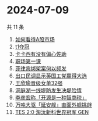 # 2024-07-09

共 11 条

<!-- BEGIN -->
<!-- 最后更新时间 Tue Jul 09 2024 10:37:10 GMT+0800 (China Standard Time) -->

1. [如何看待A股市场](https://www.zhihu.com/search?q=%E5%A6%82%E4%BD%95%E7%9C%8B%E5%BE%85A%E8%82%A1%E5%B8%82%E5%9C%BA)
1. [t1夺冠](https://www.zhihu.com/search?q=t1%E5%A4%BA%E5%86%A0)
1. [卡卡西有没有偏心佐助](https://www.zhihu.com/search?q=%E5%8D%A1%E5%8D%A1%E8%A5%BF%E6%9C%89%E6%B2%A1%E6%9C%89%E5%81%8F%E5%BF%83%E4%BD%90%E5%8A%A9)
1. [职场第一课](https://www.zhihu.com/search?q=%E8%81%8C%E5%9C%BA%E7%AC%AC%E4%B8%80%E8%AF%BE)
1. [菲律宾绑架案何以频发](https://www.zhihu.com/search?q=%E8%8F%B2%E5%BE%8B%E5%AE%BE%E7%BB%91%E6%9E%B6%E6%A1%88%E4%BD%95%E4%BB%A5%E9%A2%91%E5%8F%91)
1. [出口民调显示英国工党赢得大选](https://www.zhihu.com/search?q=%E5%87%BA%E5%8F%A3%E6%B0%91%E8%B0%83%E6%98%BE%E7%A4%BA%E8%8B%B1%E5%9B%BD%E5%B7%A5%E5%85%9A%E8%B5%A2%E5%BE%97%E5%A4%A7%E9%80%89)
1. [王欣瑜晋级女单32强](https://www.zhihu.com/search?q=%E7%8E%8B%E6%AC%A3%E7%91%9C%E6%99%8B%E7%BA%A7%E5%A5%B3%E5%8D%9532%E5%BC%BA)
1. [洞庭湖一线堤防发生决堤险情](https://www.zhihu.com/search?q=%E6%B4%9E%E5%BA%AD%E6%B9%96%E4%B8%80%E7%BA%BF%E5%A0%A4%E9%98%B2%E5%8F%91%E7%94%9F%E5%86%B3%E5%A0%A4%E9%99%A9%E6%83%85)
1. [李彦宏称「开源是一种智商税」](https://www.zhihu.com/search?q=%E6%9D%8E%E5%BD%A6%E5%AE%8F%E7%A7%B0%E3%80%8C%E5%BC%80%E6%BA%90%E6%98%AF%E4%B8%80%E7%A7%8D%E6%99%BA%E5%95%86%E7%A8%8E%E3%80%8D)
1. [万吨大驱「延安舰」直面外舰挑衅](https://www.zhihu.com/search?q=%E4%B8%87%E5%90%A8%E5%A4%A7%E9%A9%B1%E3%80%8C%E5%BB%B6%E5%AE%89%E8%88%B0%E3%80%8D%E7%9B%B4%E9%9D%A2%E5%A4%96%E8%88%B0%E6%8C%91%E8%A1%85)
1. [TES 2:0 淘汰新科世界冠军 GEN](https://www.zhihu.com/search?q=TES%202%3A0%20%E6%B7%98%E6%B1%B0%E6%96%B0%E7%A7%91%E4%B8%96%E7%95%8C%E5%86%A0%E5%86%9B%20GEN)

<!-- END -->
